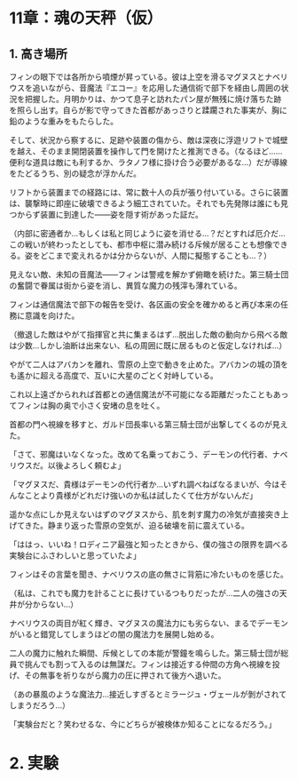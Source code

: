 # **11章：魂の天秤（仮）**

## **1\. 高き場所**

フィンの眼下では各所から噴煙が昇っている。彼は上空を滑るマグヌスとナベリウスを追いながら、音魔法『エコー』を応用した通信術で部下を経由し周囲の状況を把握した。月明かりは、かつて息子と訪れたパン屋が無残に焼け落ちた跡を照らし出す。自らが影で守ってきた首都があっさりと蹂躙された事実が、胸に鉛のような重みをもたらした。

そして、状況から察するに、足跡や装置の傷から、敵は深夜に浮遊リフトで城壁を越え、そのまま開閉装置を操作して門を開けたと推測できる。（なるほど……便利な道具は敵にも利するか、ラタノフ様に掛け合う必要があるな…）だが導線をたどるうち、別の疑念が浮かんだ。

リフトから装置までの経路には、常に数十人の兵が張り付いている。さらに装置は、襲撃時に即座に破壊できるよう細工されていた。それでも先発隊は誰にも見つからず装置に到達した――姿を隠す術があった証だ。

（内部に密通者か…もしくは私と同じように姿を消せる…？だとすれば厄介だ…この戦いが終わったとしても、都市中枢に潜み続ける斥候が居ることも想像できる。姿をどこまで変えれるかは分からないが、人間に擬態することも…？）

見えない敵、未知の音魔法――フィンは警戒を解かず俯瞰を続けた。第三騎士団の奮闘で眷属は街から姿を消し、異質な魔力の残滓も薄れている。

フィンは通信魔法で部下の報告を受け、各区画の安全を確かめると再び本来の任務に意識を向けた。

（撤退した敵はやがて指揮官と共に集まるはず…脱出した敵の動向から飛べる敵は少数…しかし油断は出来ない、私の周囲に既に居るものと仮定しなければ…）

やがて二人はアバカンを離れ、雪原の上空で動きを止めた。アバカンの城の頂をも遙かに超える高度で、互いに大星のごとく対峙している。

これ以上遠ざかられれば首都との通信魔法が不可能になる距離だったこともあってフィンは胸の奥で小さく安堵の息を吐く。

首都の門へ視線を移すと、ガルド団長率いる第三騎士団が出撃してくるのが見えた。

「さて、邪魔はいなくなった。改めて名乗っておこう、デーモンの代行者、ナベリウスだ。以後よろしく頼むよ」

「マグヌスだ、貴様はデーモンの代行者か…いずれ調べねばなるまいが、今はそんなことより貴様がどれだけ強いのか私は試したくて仕方がないんだ」

遥かな点にしか見えないはずのマグヌスから、肌を刺す魔力の冷気が直接突き上げてきた。静まり返った雪原の空気が、迫る破壊を前に震えている。

「ははっ、いいね！ロディニア最強と知ったときから、僕の強さの限界を調べる実験台にふさわしいと思っていたよ」

フィンはその言葉を聞き、ナベリウスの底の無さに背筋に冷たいものを感じた。

（私は、これでも魔力を計ることに長けているつもりだったが…二人の強さの天井が分からない…）

ナベリウスの両目が紅く輝き、マグヌスの魔法力にも劣らない、まるでデーモンがいると錯覚してしまうほどの闇の魔法力を展開し始める。

二人の魔力に触れた瞬間、斥候としての本能が警鐘を鳴らした。第三騎士団が総員で挑んでも割って入るのは無謀だ。フィンは接近する仲間の方角へ視線を投げ、その無事を祈りながら魔力の圧に押されて後方へ退いた。

（あの暴風のような魔法力…接近しすぎるとミラージュ・ヴェールが剝がされてしまうだろう…）

「実験台だと？笑わせるな、今にどちらが被検体か知ることになるだろう。」

# **2\. 実験**